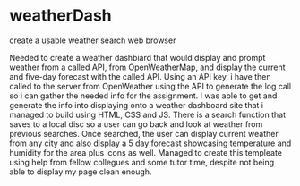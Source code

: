 # weatherDash
create a usable weather search web browser

Needed to create a weather dashbiard that would display and prompt weather from a called API, from OpenWeatherMap, and display the current and five-day forecast with the called API.
Using an API key, i have then called to the server from OpenWeather using the API to generate the log call so i can gather the needed info for the assignment. I was able to get and generate the info into displaying onto a weather dashboard site that i managed to build using HTML, CSS and JS. 
There is a search function that saves to a local disc so a user can go back and look at weather from previous searches. 
Once searched, the user can display current weather from any city and also display a 5 day forecast showcasing temperature and humidity for the area plus icons as well. 
Managed to create this templeate using help from fellow collegues and some tutor time, despite not being able to display my page clean enough. 

